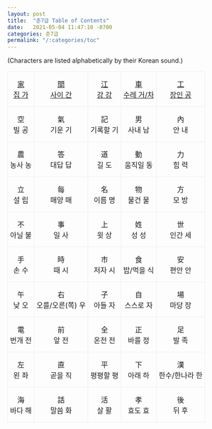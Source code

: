 ```yaml
---
layout: post
title:  "준7급 Table of Contents"
date:   2021-05-04 11:47:10 -0700
categories: 준7급
permalink: "/:categories/toc"
---
```


(Characters are listed alphabetically by their Korean sound.)

<style type="text/css">
.tg  {border-collapse:collapse;border-spacing:0;}
.tg td{border-color:black;border-style:solid;border-width:1px;
  overflow:hidden;padding:15px 5px;word-break:normal;}
.tg th{border-color:black;border-style:solid;border-width:1px;
  font-weight:normal;overflow:hidden;padding:15px 5px;word-break:normal;}
.tg .tg-li6d{border-color:#efefef;text-align:center;vertical-align:top}
</style>
<table class="tg">
<tbody>
  <tr>
    <td class="tg-li6d"><a href="家.html">家 <br>집 가</a></td>
    <td class="tg-li6d"><a href="間.html">間 <br>사이 간</a></td>
    <td class="tg-li6d"><a href="江.html">江 <br>강 강</a></td>
    <td class="tg-li6d"><a href="車.html">車 <br>수레 거/차</a></td>
    <td class="tg-li6d"><a href="工.html">工 <br>장인 공</a></td>
  </tr>
  <tr>
    <td class="tg-li6d">空 <br>빌 공</td>
    <td class="tg-li6d">氣 <br>기운 기</td>
    <td class="tg-li6d">記 <br>기록할 기</td>
    <td class="tg-li6d">男 <br>사내 남</td>
    <td class="tg-li6d">內 <br>안 내</td>
  </tr>
  <tr>
    <td class="tg-li6d">農 <br>농사 농</td>
    <td class="tg-li6d">答 <br>대답 답</td>
    <td class="tg-li6d">道 <br>길 도</td>
    <td class="tg-li6d">動 <br>움직일 동</td>
    <td class="tg-li6d">力 <br>힘 력</td>
  </tr>
  <tr>
    <td class="tg-li6d">立 <br>설 립</td>
    <td class="tg-li6d">每 <br>매양 매</td>
    <td class="tg-li6d">名 <br>이름 명</td>
    <td class="tg-li6d">物 <br>물건 물</td>
    <td class="tg-li6d">方 <br>모 방</td>
  </tr>
  <tr>
    <td class="tg-li6d">不 <br>아닐 불</td>
    <td class="tg-li6d">事 <br>일 사</td>
    <td class="tg-li6d">上 <br>윗 상</td>
    <td class="tg-li6d">姓 <br>성 성</td>
    <td class="tg-li6d">世 <br>인간 세</td>
  </tr>
  <tr>
    <td class="tg-li6d">手 <br>손 수</td>
    <td class="tg-li6d">時 <br>때 시</td>
    <td class="tg-li6d">市 <br>저자 시</td>
    <td class="tg-li6d">食 <br>밥/먹을 식</td>
    <td class="tg-li6d">安 <br>편안 안</td>
  </tr>
  <tr>
    <td class="tg-li6d">午 <br>낮 오</td>
    <td class="tg-li6d">右 <br>오를/오른(쪽) 우</td>
    <td class="tg-li6d">子 <br>아들 자</td>
    <td class="tg-li6d">自 <br>스스로 자</td>
    <td class="tg-li6d">場 <br>마당 장</td>
  </tr>
  <tr>
    <td class="tg-li6d">電 <br>번개 전</td>
    <td class="tg-li6d">前 <br>앞 전</td>
    <td class="tg-li6d">全 <br>온전 전</td>
    <td class="tg-li6d">正 <br>바를 정</td>
    <td class="tg-li6d">足 <br>발 족</td>
  </tr>
  <tr>
    <td class="tg-li6d">左 <br>왼 좌</td>
    <td class="tg-li6d">直 <br>곧을 직</td>
    <td class="tg-li6d">平 <br>평평할 평</td>
    <td class="tg-li6d">下 <br>아래 하</td>
    <td class="tg-li6d">漢 <br>한수/한나라 한</td>
  </tr>
  <tr>
    <td class="tg-li6d">海 <br>바다 해</td>
    <td class="tg-li6d">話 <br>말씀 화</td>
    <td class="tg-li6d">活 <br>살 활</td>
    <td class="tg-li6d">孝 <br>효도 효</td>
    <td class="tg-li6d">後 <br>뒤 후</td>
  </tr>
</tbody>
</table>